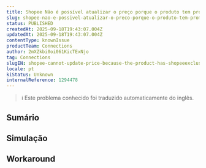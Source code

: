 ```yaml
---
title: Shopee Não é possível atualizar o preço porque o produto tem promoções exclusivas do Shopee
slug: shopee-nao-e-possivel-atualizar-o-preco-porque-o-produto-tem-promocoes-exclusivas-do-shopee
status: PUBLISHED
createdAt: 2025-09-18T19:43:07.004Z
updatedAt: 2025-09-18T19:43:07.004Z
contentType: knownIssue
productTeam: Connections
author: 2mXZkbi0oi061KicTExNjo
tag: Connections
slugEN: shopee-cannot-update-price-because-the-product-has-shopeeexclusive-promotions
locale: pt
kiStatus: Unknown
internalReference: 1294478
---
```


>ℹ️ Este problema conhecido foi traduzido automaticamente do inglês.

## Sumário


## Simulação


## Workaround

